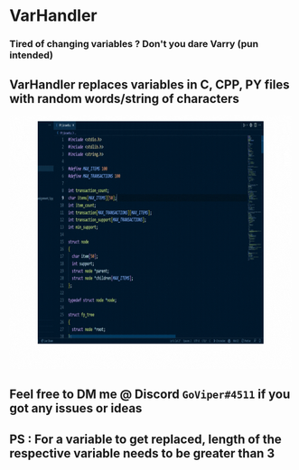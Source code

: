 
# VarHandler

  

### Tired of changing variables ? Don't you dare Varry (pun intended) </br>

## **VarHandler replaces variables in C, CPP, PY files with random words/string of characters**  </br>
<img src="./varHandler.gif" alt="My GIF" width="500" height="450"/>

## Feel free to DM me @ Discord `GoViper#4511` if you got any issues or ideas </br>

## PS : For a variable to get replaced, length of the respective variable needs to be greater than 3
